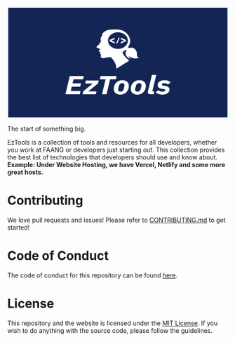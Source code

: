 <a href="https://eztools.netlify.app/"><p align="center">
<img height=250 width="500" src="https://github.com/leveldownd/EzTools/blob/main/public/eztools.png?raw=true"/>
</p></a>

The start of something big.

EzTools is a collection of tools and resources for all developers, whether you work at FAANG or developers just starting out. This collection provides the best list of technologies that developers should use and know about. **Example: Under Website Hosting, we have Vercel, Netlify and some more great hosts.**

# Contributing

We love pull requests and issues! Please refer to [CONTRIBUTING.md](CONTRIBUTING.md) to get started!

# Code of Conduct

The code of conduct for this repository can be found [here](CODE_OF_CONDUCT.md).

# License

This repository and the website is licensed under the [MIT License](LICENSE). If you wish to do anything with the source code, please follow the guidelines.
